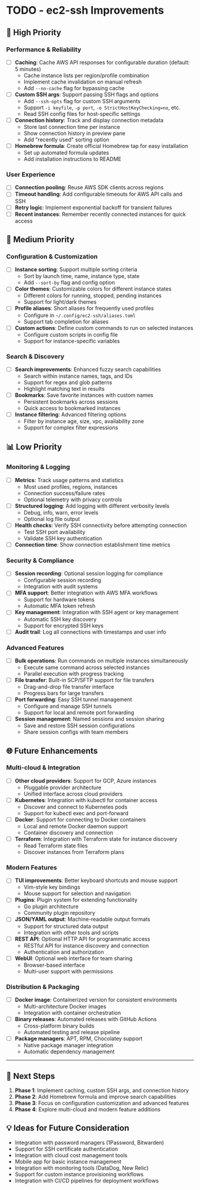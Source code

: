 # TODO - ec2-ssh Improvements

## 🚀 High Priority

### Performance & Reliability
- [ ] **Caching**: Cache AWS API responses for configurable duration (default: 5 minutes)
  - Cache instance lists per region/profile combination
  - Implement cache invalidation on manual refresh
  - Add `--no-cache` flag for bypassing cache
- [ ] **Custom SSH args**: Support passing SSH flags and options
  - Add `--ssh-opts` flag for custom SSH arguments
  - Support `-i keyfile`, `-p port`, `-o StrictHostKeyChecking=no`, etc.
  - Read SSH config files for host-specific settings
- [ ] **Connection history**: Track and display connection metadata
  - Store last connection time per instance
  - Show connection history in preview pane
  - Add "recently used" sorting option
- [ ] **Homebrew formula**: Create official Homebrew tap for easy installation
  - Set up automated formula updates
  - Add installation instructions to README

### User Experience
- [ ] **Connection pooling**: Reuse AWS SDK clients across regions
- [ ] **Timeout handling**: Add configurable timeouts for AWS API calls and SSH
- [ ] **Retry logic**: Implement exponential backoff for transient failures
- [ ] **Recent instances**: Remember recently connected instances for quick access

## 🔧 Medium Priority

### Configuration & Customization
- [ ] **Instance sorting**: Support multiple sorting criteria
  - Sort by launch time, name, instance type, state
  - Add `--sort-by` flag and config option
- [ ] **Color themes**: Customizable colors for different instance states
  - Different colors for running, stopped, pending instances
  - Support for light/dark themes
- [ ] **Profile aliases**: Short aliases for frequently used profiles
  - Configure in `~/.config/ec2-ssh/aliases.toml`
  - Support tab completion for aliases
- [ ] **Custom actions**: Define custom commands to run on selected instances
  - Configure custom scripts in config file
  - Support for instance-specific variables

### Search & Discovery
- [ ] **Search improvements**: Enhanced fuzzy search capabilities
  - Search within instance names, tags, and IDs
  - Support for regex and glob patterns
  - Highlight matching text in results
- [ ] **Bookmarks**: Save favorite instances with custom names
  - Persistent bookmarks across sessions
  - Quick access to bookmarked instances
- [ ] **Instance filtering**: Advanced filtering options
  - Filter by instance age, size, vpc, availability zone
  - Support for complex filter expressions

## 📊 Low Priority

### Monitoring & Logging
- [ ] **Metrics**: Track usage patterns and statistics
  - Most used profiles, regions, instances
  - Connection success/failure rates
  - Optional telemetry with privacy controls
- [ ] **Structured logging**: Add logging with different verbosity levels
  - Debug, info, warn, error levels
  - Optional log file output
- [ ] **Health checks**: Verify SSH connectivity before attempting connection
  - Test SSH port availability
  - Validate SSH key authentication
- [ ] **Connection time**: Show connection establishment time metrics

### Security & Compliance
- [ ] **Session recording**: Optional session logging for compliance
  - Configurable session recording
  - Integration with audit systems
- [ ] **MFA support**: Better integration with AWS MFA workflows
  - Support for hardware tokens
  - Automatic MFA token refresh
- [ ] **Key management**: Integration with SSH agent or key management
  - Automatic SSH key discovery
  - Support for encrypted SSH keys
- [ ] **Audit trail**: Log all connections with timestamps and user info

### Advanced Features
- [ ] **Bulk operations**: Run commands on multiple instances simultaneously
  - Execute same command across selected instances
  - Parallel execution with progress tracking
- [ ] **File transfer**: Built-in SCP/SFTP support for file transfers
  - Drag-and-drop file transfer interface
  - Progress bars for large transfers
- [ ] **Port forwarding**: Easy SSH tunnel management
  - Configure and manage SSH tunnels
  - Support for local and remote port forwarding
- [ ] **Session management**: Named sessions and session sharing
  - Save and restore SSH session configurations
  - Share session configs with team members

## 🌐 Future Enhancements

### Multi-cloud & Integration
- [ ] **Other cloud providers**: Support for GCP, Azure instances
  - Pluggable provider architecture
  - Unified interface across cloud providers
- [ ] **Kubernetes**: Integration with kubectl for container access
  - Discover and connect to Kubernetes pods
  - Support for kubectl exec and port-forward
- [ ] **Docker**: Support for connecting to Docker containers
  - Local and remote Docker daemon support
  - Container discovery and connection
- [ ] **Terraform**: Integration with Terraform state for instance discovery
  - Read Terraform state files
  - Discover instances from Terraform plans

### Modern Features
- [ ] **TUI improvements**: Better keyboard shortcuts and mouse support
  - Vim-style key bindings
  - Mouse support for selection and navigation
- [ ] **Plugins**: Plugin system for extending functionality
  - Go plugin architecture
  - Community plugin repository
- [ ] **JSON/YAML output**: Machine-readable output formats
  - Support for structured data output
  - Integration with other tools and scripts
- [ ] **REST API**: Optional HTTP API for programmatic access
  - RESTful API for instance discovery and connection
  - Authentication and authorization
- [ ] **WebUI**: Optional web interface for team sharing
  - Browser-based interface
  - Multi-user support with permissions

### Distribution & Packaging
- [ ] **Docker image**: Containerized version for consistent environments
  - Multi-architecture Docker images
  - Integration with container orchestration
- [ ] **Binary releases**: Automated releases with GitHub Actions
  - Cross-platform binary builds
  - Automated testing and release pipeline
- [ ] **Package managers**: APT, RPM, Chocolatey support
  - Native package manager integration
  - Automatic dependency management

---

## 🎯 Next Steps

1. **Phase 1**: Implement caching, custom SSH args, and connection history
2. **Phase 2**: Add Homebrew formula and improve search capabilities
3. **Phase 3**: Focus on configuration customization and advanced features
4. **Phase 4**: Explore multi-cloud and modern feature additions

## 💡 Ideas for Future Consideration

- Integration with password managers (1Password, Bitwarden)
- Support for SSH certificate authentication
- Integration with cloud cost management tools
- Mobile app for basic instance management
- Integration with monitoring tools (DataDog, New Relic)
- Support for custom instance provisioning workflows
- Integration with CI/CD pipelines for deployment workflows